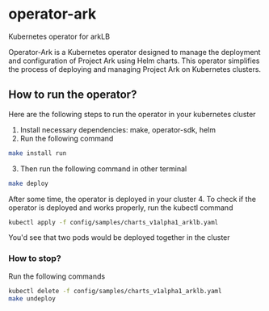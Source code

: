 # operator-ark

Kubernetes operator for arkLB

Operator-Ark is a Kubernetes operator designed to manage the deployment and configuration of Project Ark using Helm charts. This operator simplifies the process of deploying and managing Project Ark on Kubernetes clusters.

## How to run the operator?

Here are the following steps to run the operator in your kubernetes cluster

1. Install necessary dependencies: make, operator-sdk, helm
2. Run the following command
```bash
make install run
```
3. Then run the following command in other terminal
```bash
make deploy
```

After some time, the operator is deployed in your cluster
4. To check if the operator is deployed and works properly, run the kubectl command
```bash
kubectl apply -f config/samples/charts_v1alpha1_arklb.yaml
```

You'd see that two pods would be deployed together in the cluster

### How to stop?

Run the following commands

```bash
kubectl delete -f config/samples/charts_v1alpha1_arklb.yaml
make undeploy
```
